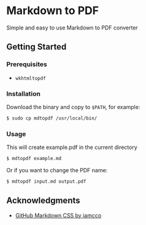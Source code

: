 # Markdown to PDF

Simple and easy to use Markdown to PDF converter

## Getting Started

### Prerequisites

- `wkhtmltopdf`

### Installation

Download the binary and copy to `$PATH`, for example:

```sh
$ sudo cp mdtopdf /usr/local/bin/
```

### Usage

This will create example.pdf in the current directory

```sh
$ mdtopdf example.md
``````

Or if you want to change the PDF name:

```sh
$ mdtopdf input.md output.pdf
``````

## Acknowledgments

- [GitHub Markdown CSS by iamcco](https://github.com/iamcco/markdown.css)
